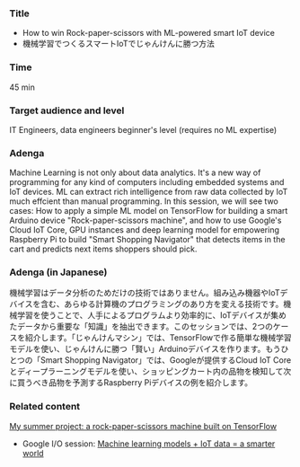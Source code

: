 ### Title

- How to win Rock-paper-scissors with ML-powered smart IoT device 
- 機械学習でつくるスマートIoTでじゃんけんに勝つ方法

### Time

45 min

### Target audience and level

IT Engineers, data engineers beginner's level (requires no ML expertise)

### Adenga

Machine Learning is not only about data analytics. It's a new way of programming for any kind of computers including embedded systems and IoT devices. ML can extract rich intelligence from raw data collected by IoT much effcient than manual programming. In this session, we will see two cases: How to apply a simple ML model on TensorFlow for building a smart Arduino device "Rock-paper-scissors machine", and how to use Google's Cloud IoT Core, GPU instances and deep learning model for empowering Raspberry Pi to build "Smart Shopping Navigator" that detects items in the cart and predicts next items shoppers should pick.

### Adenga (in Japanese)

機械学習はデータ分析のためだけの技術ではありません。組み込み機器やIoTデバイスを含む、あらゆる計算機のプログラミングのあり方を変える技術です。機械学習を使うことで、人手によるプログラムより効率的に、IoTデバイスが集めたデータから重要な「知識」を抽出できます。このセッションでは、2つのケースを紹介します。「じゃんけんマシン」では、TensorFlowで作る簡単な機械学習モデルを使い、じゃんけんに勝つ「賢い」Arduinoデバイスを作ります。もうひとつの「Smart Shopping Navigator」では、Googleが提供するCloud IoT Coreとディープラーニングモデルを使い、ショッピングカート内の品物を検知して次に買うべき品物を予測するRaspberry Piデバイスの例を紹介します。

### Related content

[My summer project: a rock-paper-scissors machine built on TensorFlow](https://cloud.google.com/blog/big-data/2017/10/my-summer-project-a-rock-paper-scissors-machine-built-on-tensorflow)
- Google I/O session: [Machine learning models + IoT data = a smarter world](https://youtu.be/avxpkFUXIfA?t=10m41s)

